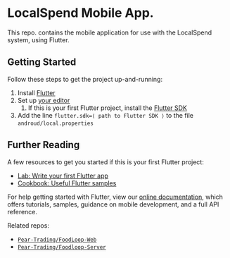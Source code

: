 # LocalSpend Mobile App.

This repo. contains the mobile application for use with the LocalSpend system, 
using Flutter.

## Getting Started

Follow these steps to get the project up-and-running:

1. Install [Flutter](https://flutter.dev/docs/get-started/install)
1. Set up [your editor](https://flutter.dev/docs/get-started/editor)
    1. If this is your first Flutter project, install the [Flutter SDK](https://flutter.dev/docs/get-started/test-drive)
1. Add the line `flutter.sdk=⟨ path to Flutter SDK ⟩` to the file `androud/local.properties`

## Further Reading

A few resources to get you started if this is your first Flutter project:

- [Lab: Write your first Flutter app](https://flutter.io/docs/get-started/codelab)
- [Cookbook: Useful Flutter samples](https://flutter.io/docs/cookbook)

For help getting started with Flutter, view our 
[online documentation](https://flutter.io/docs), which offers tutorials, 
samples, guidance on mobile development, and a full API reference.

Related repos:

- [`Pear-Trading/FoodLoop-Web`](https://github.com/Pear-Trading/FoodLoop-Web)
- [`Pear-Trading/Foodloop-Server`](https://github.com/Pear-Trading/Foodloop-Server)
